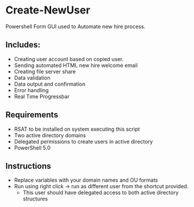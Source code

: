 Create-NewUser
========

Powershell Form GUI used to Automate new hire process. 

## Includes:
- Creating user account based on copied user.
- Sending automated HTML new hire welcome email
- Creating file server share
- Data validation
- Data output and confirmation
- Error handling
- Real Time Progressbar

## Requirements
- RSAT to be installed on system executing this script
- Two active directory domains 
- Delegated permissions to create users in active directory
- PowerShell 5.0

## Instructions
- Replace variables with your domain names and OU formats
- Run using right click -> run as different user from the shortcut provided.
  - This user should have delegated access to both active directory structures

